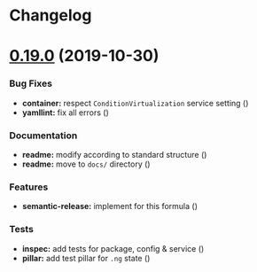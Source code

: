 # Changelog

# [0.19.0](https://github.com/saltstack-formulas/ntp-formula/compare/v0.18.5...v0.19.0) (2019-10-30)


### Bug Fixes

* **container:** respect `ConditionVirtualization` service setting ([](https://github.com/saltstack-formulas/ntp-formula/commit/8711b24))
* **yamllint:** fix all errors ([](https://github.com/saltstack-formulas/ntp-formula/commit/3c329df))


### Documentation

* **readme:** modify according to standard structure ([](https://github.com/saltstack-formulas/ntp-formula/commit/7094dae))
* **readme:** move to `docs/` directory ([](https://github.com/saltstack-formulas/ntp-formula/commit/55b8f61))


### Features

* **semantic-release:** implement for this formula ([](https://github.com/saltstack-formulas/ntp-formula/commit/598da25))


### Tests

* **inspec:** add tests for package, config & service ([](https://github.com/saltstack-formulas/ntp-formula/commit/250ee2c))
* **pillar:** add test pillar for `.ng` state ([](https://github.com/saltstack-formulas/ntp-formula/commit/88ac182))
